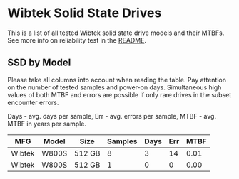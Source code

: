 Wibtek Solid State Drives
=========================

This is a list of all tested Wibtek solid state drive models and their MTBFs. See
more info on reliability test in the [README](https://github.com/linuxhw/SMART).

SSD by Model
------------

Please take all columns into account when reading the table. Pay attention on the
number of tested samples and power-on days. Simultaneous high values of both MTBF
and errors are possible if only rare drives in the subset encounter errors.

Days - avg. days per sample,
Err  - avg. errors per sample,
MTBF - avg. MTBF in years per sample.

| MFG       | Model              | Size   | Samples | Days  | Err   | MTBF |
|-----------|--------------------|--------|---------|-------|-------|------|
| Wibtek    | W800S              | 512 GB | 8       | 3     | 14    | 0.01   |
| Wibtek    | W800S              | 512 GB | 1       | 0     | 0     | 0.00   |
